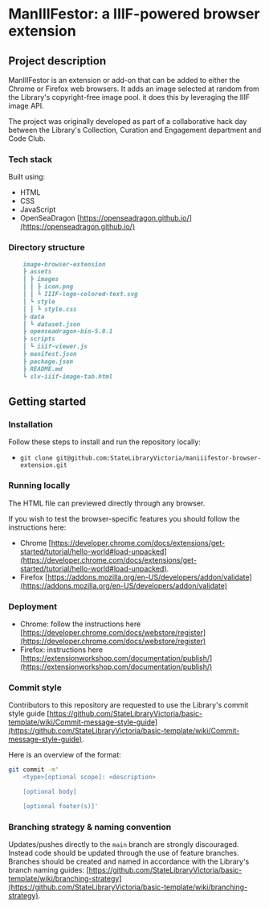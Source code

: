 # ManIIIFestor: a IIIF-powered browser extension

## Project description

ManIIIFestor is an extension or add-on that can be added to either the Chrome or Firefox web browsers. It adds an image selected at random from the Library's copyright-free image pool. it does this by leveraging the IIIF image API.

The project was originally developed as part of a collaborative hack day between the Library's Collection, Curation and Engagement department and Code Club.

### Tech stack

Built using:

- HTML
- CSS
- JavaScript
- OpenSeaDragon [https://openseadragon.github.io/](https://openseadragon.github.io/)

### Directory structure

```md
    image-browser-extension
    ┣ assets
    ┃ ┣ images
    ┃ ┃ ┣ icon.png
    ┃ ┃ ┗ IIIF-logo-colored-text.svg
    ┃ ┗ style
    ┃ ┃ ┗ style.css
    ┣ data
    ┃ ┗ dataset.json
    ┣ openseadragon-bin-5.0.1
    ┣ scripts
    ┃ ┗ iiif-viewer.js
    ┣ manifest.json
    ┣ package.json
    ┣ README.md
    ┗ slv-iiif-image-tab.html
```

## Getting started

### Installation

Follow these steps to install and run the repository locally:

- `git clone git@github.com:StateLibraryVictoria/maniiifestor-browser-extension.git`

### Running locally

The HTML file can previewed directly through any browser.

If you wish to test the browser-specific features you should follow the instructions here:

- Chrome [https://developer.chrome.com/docs/extensions/get-started/tutorial/hello-world#load-unpacked](https://developer.chrome.com/docs/extensions/get-started/tutorial/hello-world#load-unpacked).
- Firefox [https://addons.mozilla.org/en-US/developers/addon/validate](https://addons.mozilla.org/en-US/developers/addon/validate)

### Deployment

- Chrome: follow the instructions here [https://developer.chrome.com/docs/webstore/register](https://developer.chrome.com/docs/webstore/register)
- Firefox: instructions here [https://extensionworkshop.com/documentation/publish/](https://extensionworkshop.com/documentation/publish/)

### Commit style

Contributors to this repository are requested to use the Library's commit style guide [https://github.com/StateLibraryVictoria/basic-template/wiki/Commit-message-style-guide](https://github.com/StateLibraryVictoria/basic-template/wiki/Commit-message-style-guide).

Here is an overview of the format:

```bash
git commit -m'
    <type>[optional scope]: <description>

    [optional body]

    [optional footer(s)]'
```

### Branching strategy & naming convention

Updates/pushes directly to the `main` branch are strongly discouraged. Instead code should be updated through the use of feature branches. Branches should be created and named in accordance with the Library's branch naming guides: [https://github.com/StateLibraryVictoria/basic-template/wiki/branching-strategy](https://github.com/StateLibraryVictoria/basic-template/wiki/branching-strategy).
